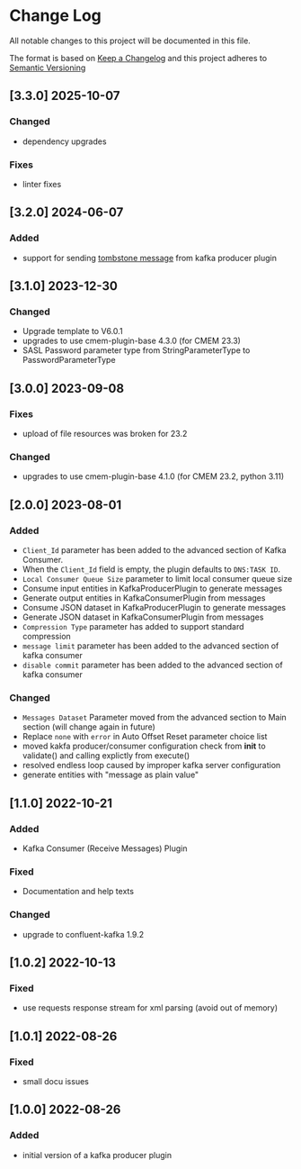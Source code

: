 <!-- markdownlint-disable MD012 MD013 MD024 MD033 -->
# Change Log

All notable changes to this project will be documented in this file.

The format is based on [Keep a Changelog](http://keepachangelog.com/) and this project adheres to [Semantic Versioning](https://semver.org/)

## [3.3.0] 2025-10-07

### Changed

- dependency upgrades

### Fixes

- linter fixes


## [3.2.0] 2024-06-07

### Added

- support for sending [tombstone message](https://medium.com/@damienthomlutz/deleting-records-in-kafka-aka-tombstones-651114655a16) from kafka producer plugin


## [3.1.0] 2023-12-30

### Changed

- Upgrade template to V6.0.1
- upgrades to use cmem-plugin-base 4.3.0 (for CMEM 23.3)
- SASL Password parameter type from StringParameterType to PasswordParameterType


## [3.0.0] 2023-09-08

### Fixes

- upload of file resources was broken for 23.2

### Changed

- upgrades to use cmem-plugin-base 4.1.0 (for CMEM 23.2, python 3.11)


## [2.0.0] 2023-08-01

### Added

- `Client_Id` parameter has been added to the advanced section of Kafka Consumer.
- When the `Client_Id` field is empty, the plugin defaults to `DNS:TASK ID`.
- `Local Consumer Queue Size` parameter to limit local consumer queue size
- Consume input entities in KafkaProducerPlugin to generate messages
- Generate output entities in KafkaConsumerPlugin from messages
- Consume JSON dataset in KafkaProducerPlugin to generate messages
- Generate JSON dataset in KafkaConsumerPlugin from messages
- `Compression Type` parameter has added to support standard compression
- `message limit` parameter has been added to the advanced section of kafka consumer
- `disable commit` parameter has been added to the advanced section of kafka consumer

### Changed

- `Messages Dataset` Parameter moved from the advanced section to Main section (will change again in future)
- Replace `none` with `error` in Auto Offset Reset parameter choice list
- moved kakfa producer/consumer configuration check from __init__ to validate() and calling explictly from execute()
- resolved endless loop caused by improper kafka server configuration
- generate entities with "message as plain value"


## [1.1.0] 2022-10-21

### Added

- Kafka Consumer (Receive Messages) Plugin

### Fixed

- Documentation and help texts

### Changed

- upgrade to confluent-kafka 1.9.2


## [1.0.2] 2022-10-13

### Fixed

- use requests response stream for xml parsing (avoid out of memory)


## [1.0.1] 2022-08-26

### Fixed

- small docu issues


## [1.0.0] 2022-08-26

### Added

- initial version of a kafka producer plugin


